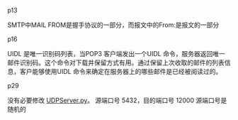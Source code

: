 p13

SMTP中MAIL FROM是握手协议的一部分，而报文中的From:是报文的一部分

p16

UIDL 是唯一识别码列表，当POP3 客户端发出一个UIDL 命令，服务器返回唯一邮件识别码。这个命令对下载并保留方式有用。通过保留上次收取的邮件的列表信息，客户能够使用UIDL 命令来确定在服务器上的哪些邮件是已经被阅读过的。

p29

没有必要修改 [UDPServer.py](http://udpserver.py/)。
源端口号 5432，目的端口号 12000
源端口号是随机的
